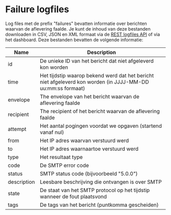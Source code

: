 # Failure logfiles

Log files met de prefix "failures" bevatten informatie over berichten waarvan
de aflevering faalde. Je kunt de inhoud van deze bestanden downloaden in
CSV, JSON en XML formaat via de [REST logfiles API](rest-logfiles) of via
het dashboard. Deze bestanden bevatten de volgende informatie:

| Name        | Description                                                                                                 |
| ----------- | ----------------------------------------------------------------------------------------------------------- |
| id          | De unieke ID van het bericht dat niet afgeleverd kon worden                                                 |
| time        | Het tijdstip waarop bekend werd dat het bericht niet afgeleverd kon worden (in JJJJ-MM-DD uu:mm:ss formaat) |
| envelope    | The envelope van het bericht waarvan de aflevering faalde                                                   |
| recipient   | The recipient of het bericht waarvan de aflevering faalde                                                   |
| attempt     | Het aantal pogingen voordat we opgaven (startend vanaf nul)                                                 |
| from        | Het IP adres waarvan verstuurd werd                                                                         |
| to          | Het IP adres waarnaartoe verstuurd werd                                                                     |
| type        | Het resultaat type                                                                                          |
| code        | De SMTP error code                                                                                          |
| status      | SMTP status code (bijvoorbeeld "5.0.0")                                                                     |
| description | Leesbare beschrijving die ontvangen is over SMTP                                                            |
| state       | De staat van het SMTP protocol op het tijdstip wanneer de fout plaatsvond                                   |
| tags        | De tags van het bericht (puntkomma gescheiden)                                                              |
